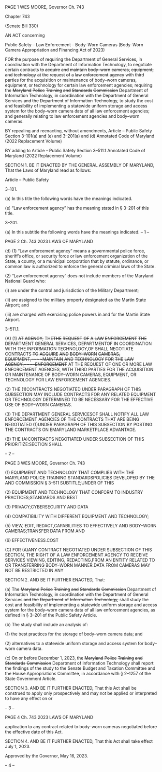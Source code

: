 PAGE 1
WES MOORE, Governor Ch. 743

Chapter 743

(Senate Bill 330)

AN ACT concerning

Public Safety – Law Enforcement – Body–Worn Cameras
(Body–Worn Camera Appropriation and Financing Act of 2023)

FOR the purpose of requiring the Department of General Services, in coordination with the
Department of Information Technology, to negotiate certain contracts ~~to~~ ~~acquire~~ ~~and~~
~~maintain~~ ~~body–worn~~ ~~cameras,~~ ~~equipment,~~ ~~and~~ ~~technology~~ ~~at~~ ~~the~~ ~~request~~ ~~of~~ ~~a~~ ~~law~~
~~enforcement~~ ~~agency~~ with third parties for the acquisition or maintenance of
body–worn cameras, equipment, or technology for certain law enforcement agencies;
requiring the ~~Maryland~~ ~~Police~~ ~~Training~~ ~~and~~ ~~Standards~~ ~~Commission~~ Department of
Information Technology, in coordination with the Department of General Services
~~and~~ ~~the~~ ~~Department~~ ~~of~~ ~~Information~~ ~~Technology,~~ to study the cost and feasibility of
implementing a statewide uniform storage and access system for the body–worn
camera data of all law enforcement agencies; and generally relating to law
enforcement agencies and body–worn cameras.

BY repealing and reenacting, without amendments,
Article – Public Safety
Section 3–101(a) and (e) and 3–201(a) and (d)
Annotated Code of Maryland
(2022 Replacement Volume)

BY adding to
Article – Public Safety
Section 3–511.1
Annotated Code of Maryland
(2022 Replacement Volume)

SECTION 1. BE IT ENACTED BY THE GENERAL ASSEMBLY OF MARYLAND,
That the Laws of Maryland read as follows:

Article – Public Safety

3–101.

(a) In this title the following words have the meanings indicated.

(e) “Law enforcement agency” has the meaning stated in § 3–201 of this title.

3–201.

(a) In this subtitle the following words have the meanings indicated.
– 1 –

PAGE 2
Ch. 743 2023 LAWS OF MARYLAND

(d) (1) “Law enforcement agency” means a governmental police force, sheriff’s
office, or security force or law enforcement organization of the State, a county, or a
municipal corporation that by statute, ordinance, or common law is authorized to enforce
the general criminal laws of the State.

(2) “Law enforcement agency” does not include members of the Maryland
National Guard who:

(i) are under the control and jurisdiction of the Military
Department;

(ii) are assigned to the military property designated as the Martin
State Airport; and

(iii) are charged with exercising police powers in and for the Martin
State Airport.

3–511.1.

(A) (1) ~~AT~~ ~~AGENCY,~~ THE~~THE~~ ~~REQUEST~~ ~~OF~~ ~~A~~ ~~LAW~~ ~~ENFORCEMENT~~ ~~THE~~
DEPARTMENT GENERAL SERVICES, DEPARTMENTOF IN COORDINATION WITH THE
INFORMATION TECHNOLOGY,OF SHALL NEGOTIATE CONTRACTS ~~TO~~ ~~ACQUIRE~~ ~~AND~~
~~BODY–WORN~~ ~~CAMERAS,~~ ~~EQUIPMENT,~~~~MAINTAIN~~ ~~AND~~ ~~TECHNOLOGY~~ ~~FOR~~ ~~THE~~ ~~LAW~~
~~AGENCY,~~~~ENFORCEMENT~~ AT THE REQUEST OF ONE OR MORE LAW ENFORCEMENT
AGENCIES, WITH THIRD PARTIES FOR THE ACQUISITION OR MAINTENANCE OF
BODY–WORN CAMERAS, EQUIPMENT, OR TECHNOLOGY FOR LAW ENFORCEMENT
AGENCIES.

(2) THE (1)CONTRACTS NEGOTIATED UNDER PARAGRAPH OF THIS
SUBSECTION MAY INCLUDE CONTRACTS FOR ANY RELATED EQUIPMENT OR
TECHNOLOGY DETERMINED TO BE NECESSARY FOR THE EFFECTIVE USE OF
BODY–WORN CAMERAS.

(3) THE DEPARTMENT GENERAL SERVICESOF SHALL NOTIFY ALL
LAW ENFORCEMENT AGENCIES OF THE CONTRACTS THAT ARE BEING NEGOTIATED
(1)UNDER PARAGRAPH OF THIS SUBSECTION BY POSTING THE CONTRACTS ON
EMARYLAND MARKETPLACE ADVANTAGE.

(B) THE (A)CONTRACTS NEGOTIATED UNDER SUBSECTION OF THIS
PRIORITIZE:SECTION SHALL

– 2 –

PAGE 3
WES MOORE, Governor Ch. 743

(1) EQUIPMENT AND TECHNOLOGY THAT COMPLIES WITH THE
MARYLAND POLICE TRAINING STANDARDSPOLICIES DEVELOPED BY THE AND
COMMISSION § 3–511 SUBTITLE;UNDER OF THIS

(2) EQUIPMENT AND TECHNOLOGY THAT CONFORM TO INDUSTRY
PRACTICES;STANDARDS AND BEST

(3) PRIVACY;CYBERSECURITY AND DATA

(4) COMPATIBILITY WITH DIFFERENT EQUIPMENT AND
TECHNOLOGY;

(5) VIEW, EDIT, REDACT,CAPABILITIES TO EFFECTIVELY AND
BODY–WORN CAMERAS;TRANSFER DATA FROM AND

(6) EFFECTIVENESS.COST

(C) FOR (A)ANY CONTRACT NEGOTIATED UNDER SUBSECTION OF THIS
SECTION, THE RIGHT OF A LAW ENFORCEMENT AGENCY TO RECEIVE SERVICES
VIEWING, EDITING, REDACTING,FROM AN ENTITY RELATED TO OR TRANSFERRING
BODY–WORN MANNER.DATA FROM CAMERAS MAY NOT BE RESTRICTED IN ANY

SECTION 2. AND BE IT FURTHER ENACTED, That:

(a) The ~~Maryland~~ ~~Police~~ ~~Training~~ ~~and~~ ~~Standards~~ ~~Commission~~ Department of
Information Technology, in coordination with the Department of General Services ~~and~~ ~~the~~
~~Department~~ ~~of~~ ~~Information~~ ~~Technology,~~ shall study the cost and feasibility of implementing
a statewide uniform storage and access system for the body–worn camera data of all law
enforcement agencies, as defined in § 3–201 of the Public Safety Article.

(b) The study shall include an analysis of:

(1) the best practices for the storage of body–worn camera data; and

(2) alternatives to a statewide uniform storage and access system for
body–worn camera data.

(c) On or before December 1, 2023, the ~~Maryland~~ ~~Police~~ ~~Training~~ ~~and~~ ~~Standards~~
~~Commission~~ Department of Information Technology shall report the findings of the study
to the Senate Budget and Taxation Committee and the House Appropriations Committee,
in accordance with § 2–1257 of the State Government Article.

SECTION 3. AND BE IT FURTHER ENACTED, That this Act shall be construed to
apply only prospectively and may not be applied or interpreted to have any effect on or

– 3 –

PAGE 4
Ch. 743 2023 LAWS OF MARYLAND

application to any contract related to body–worn cameras negotiated before the effective
date of this Act.

SECTION 4. AND BE IT FURTHER ENACTED, That this Act shall take effect July
1, 2023.

Approved by the Governor, May 16, 2023.

– 4 –